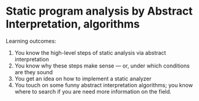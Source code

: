 # Static program analysis by Abstract Interpretation, algorithms

Learning outcomes:
1. You know the high-level steps of static analysis via abstract interpretation
2. You know why these steps make sense — or, under which conditions are they sound
3. You get an idea on how to implement a static analyzer
4. You touch on some funny abstract interpretation algorithms; you know where to search if you are need more information on the field.